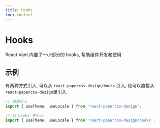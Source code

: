 ```yaml
---
title: Hooks
toc: content
---
```


# Hooks

React Vant 内置了一小部分的 hooks, 帮助组件开发和使用

## 示例

有两种方式引入, 可以从 `react-papercss-design/hooks` 引入, 也可以直接从 `react-papercss-design`里引入.

```jsx | pure
// 直接引入
import { useTheme, useLocale } from 'react-papercss-design';

// 从 hooks 里引入
import { useTheme, useLocale } from 'react-papercss-design/hooks';
```
